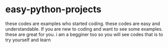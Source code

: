 # easy-python-projects
these codes are examples who started coding. these codes are easy and understandable.
If you are new to coding and want to see some examples. these are great for you.
i am a begginer too so you will see codes that is to try yourself and learn

